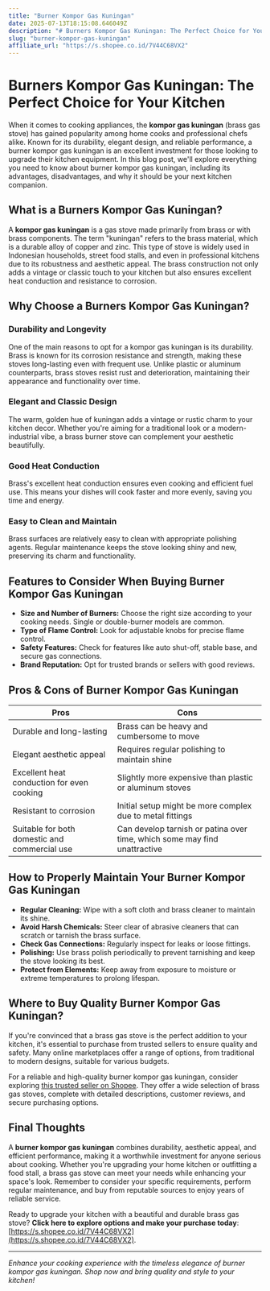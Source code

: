 ```yaml
---
title: "Burner Kompor Gas Kuningan"
date: 2025-07-13T18:15:08.646049Z
description: "# Burners Kompor Gas Kuningan: The Perfect Choice for Your Kitchen..."
slug: "burner-kompor-gas-kuningan"
affiliate_url: "https://s.shopee.co.id/7V44C68VX2"
---
```

# Burners Kompor Gas Kuningan: The Perfect Choice for Your Kitchen

When it comes to cooking appliances, the **kompor gas kuningan** (brass gas stove) has gained popularity among home cooks and professional chefs alike. Known for its durability, elegant design, and reliable performance, a burner kompor gas kuningan is an excellent investment for those looking to upgrade their kitchen equipment. In this blog post, we'll explore everything you need to know about burner kompor gas kuningan, including its advantages, disadvantages, and why it should be your next kitchen companion.

## What is a Burners Kompor Gas Kuningan?

A **kompor gas kuningan** is a gas stove made primarily from brass or with brass components. The term "kuningan" refers to the brass material, which is a durable alloy of copper and zinc. This type of stove is widely used in Indonesian households, street food stalls, and even in professional kitchens due to its robustness and aesthetic appeal. The brass construction not only adds a vintage or classic touch to your kitchen but also ensures excellent heat conduction and resistance to corrosion.

## Why Choose a Burners Kompor Gas Kuningan?

### Durability and Longevity

One of the main reasons to opt for a kompor gas kuningan is its durability. Brass is known for its corrosion resistance and strength, making these stoves long-lasting even with frequent use. Unlike plastic or aluminum counterparts, brass stoves resist rust and deterioration, maintaining their appearance and functionality over time.

### Elegant and Classic Design

The warm, golden hue of kuningan adds a vintage or rustic charm to your kitchen decor. Whether you're aiming for a traditional look or a modern-industrial vibe, a brass burner stove can complement your aesthetic beautifully.

### Good Heat Conduction

Brass's excellent heat conduction ensures even cooking and efficient fuel use. This means your dishes will cook faster and more evenly, saving you time and energy.

### Easy to Clean and Maintain

Brass surfaces are relatively easy to clean with appropriate polishing agents. Regular maintenance keeps the stove looking shiny and new, preserving its charm and functionality.

## Features to Consider When Buying Burner Kompor Gas Kuningan

- **Size and Number of Burners:** Choose the right size according to your cooking needs. Single or double-burner models are common.
- **Type of Flame Control:** Look for adjustable knobs for precise flame control.
- **Safety Features:** Check for features like auto shut-off, stable base, and secure gas connections.
- **Brand Reputation:** Opt for trusted brands or sellers with good reviews.

## Pros & Cons of Burner Kompor Gas Kuningan

| Pros | Cons |
| --- | --- |
| Durable and long-lasting | Brass can be heavy and cumbersome to move |
| Elegant aesthetic appeal | Requires regular polishing to maintain shine |
| Excellent heat conduction for even cooking | Slightly more expensive than plastic or aluminum stoves |
| Resistant to corrosion | Initial setup might be more complex due to metal fittings |
| Suitable for both domestic and commercial use | Can develop tarnish or patina over time, which some may find unattractive |

## How to Properly Maintain Your Burner Kompor Gas Kuningan

- **Regular Cleaning:** Wipe with a soft cloth and brass cleaner to maintain its shine.
- **Avoid Harsh Chemicals:** Steer clear of abrasive cleaners that can scratch or tarnish the brass surface.
- **Check Gas Connections:** Regularly inspect for leaks or loose fittings.
- **Polishing:** Use brass polish periodically to prevent tarnishing and keep the stove looking its best.
- **Protect from Elements:** Keep away from exposure to moisture or extreme temperatures to prolong lifespan.

## Where to Buy Quality Burner Kompor Gas Kuningan?

If you're convinced that a brass gas stove is the perfect addition to your kitchen, it's essential to purchase from trusted sellers to ensure quality and safety. Many online marketplaces offer a range of options, from traditional to modern designs, suitable for various budgets.

For a reliable and high-quality burner kompor gas kuningan, consider exploring [this trusted seller on Shopee](https://s.shopee.co.id/7V44C68VX2). They offer a wide selection of brass gas stoves, complete with detailed descriptions, customer reviews, and secure purchasing options.

## Final Thoughts

A **burner kompor gas kuningan** combines durability, aesthetic appeal, and efficient performance, making it a worthwhile investment for anyone serious about cooking. Whether you're upgrading your home kitchen or outfitting a food stall, a brass gas stove can meet your needs while enhancing your space's look. Remember to consider your specific requirements, perform regular maintenance, and buy from reputable sources to enjoy years of reliable service.

Ready to upgrade your kitchen with a beautiful and durable brass gas stove? **Click here to explore options and make your purchase today**: [https://s.shopee.co.id/7V44C68VX2](https://s.shopee.co.id/7V44C68VX2).

---

*Enhance your cooking experience with the timeless elegance of burner kompor gas kuningan. Shop now and bring quality and style to your kitchen!*